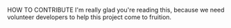 HOW TO CONTRIBUTE
I'm really glad you're reading this, because we need volunteer developers to help this project come to fruition.
